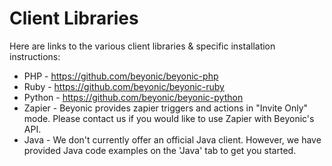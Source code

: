 # Client Libraries

Here are links to the various client libraries & specific installation instructions:

* PHP - <https://github.com/beyonic/beyonic-php>
* Ruby - <https://github.com/beyonic/beyonic-ruby>
* Python - <https://github.com/beyonic/beyonic-python>
* Zapier - Beyonic provides zapier triggers and actions in "Invite Only" mode. Please contact us if you would like to use Zapier with Beyonic's API.
* Java - We don't currently offer an official Java client. However, we have provided Java code examples on the 'Java' tab to get you started.
